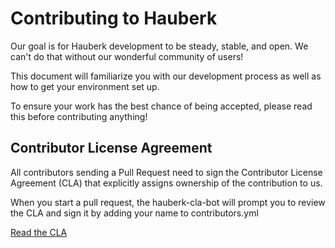 # Contributing to Hauberk
Our goal is for Hauberk development to be steady, stable, and open. We can't do that without our wonderful community of users!

This document will familiarize you with our development process as well as how to get your environment set up.

To ensure your work has the best chance of being accepted, please read this before contributing anything!

## Contributor License Agreement

All contributors sending a Pull Request need to sign the Contributor License Agreement (CLA) that explicitly assigns ownership of the contribution to us.

When you start a pull request, the hauberk-cla-bot will prompt you to review the CLA and sign it by adding your name to contributors.yml

[Read the CLA](CLA.md)

